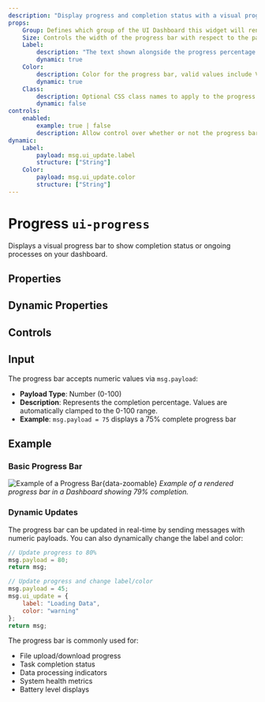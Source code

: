 ```yaml
---
description: "Display progress and completion status with a visual progress bar"
props:
    Group: Defines which group of the UI Dashboard this widget will render in.
    Size: Controls the width of the progress bar with respect to the parent group. Maximum value is the width of the group.
    Label:
        description: "The text shown alongside the progress percentage. If provided, displays as \"Label: XX%\" within the progress bar."
        dynamic: true
    Color:
        description: Color for the progress bar, valid values include Vuetify theme colors (primary, secondary, success, error, warning, info) or custom colors (green, #a5a5a5, rgb(165,165,165), green-darken-2). Defaults to "primary".
        dynamic: true
    Class:
        description: Optional CSS class names to apply to the progress bar for custom styling.
        dynamic: false
controls:
    enabled:
        example: true | false
        description: Allow control over whether or not the progress bar updates are processed.
dynamic:
    Label:
        payload: msg.ui_update.label
        structure: ["String"]
    Color:
        payload: msg.ui_update.color
        structure: ["String"]
---
```


# Progress `ui-progress`

Displays a visual progress bar to show completion status or ongoing processes on your dashboard.

## Properties

<PropsTable/>

## Dynamic Properties

<DynamicPropsTable/>

## Controls

<ControlsTable/>

## Input

The progress bar accepts numeric values via `msg.payload`:

- **Payload Type**: Number (0-100)
- **Description**: Represents the completion percentage. Values are automatically clamped to the 0-100 range.
- **Example**: `msg.payload = 75` displays a 75% complete progress bar

## Example

### Basic Progress Bar

![Example of a Progress Bar](/images/node-examples/ui-progress.png "Example of a Progress Bar"){data-zoomable}
*Example of a rendered progress bar in a Dashboard showing 79% completion.*

### Dynamic Updates

The progress bar can be updated in real-time by sending messages with numeric payloads. You can also dynamically change the label and color:

```javascript
// Update progress to 80%
msg.payload = 80;
return msg;

// Update progress and change label/color
msg.payload = 45;
msg.ui_update = {
    label: "Loading Data",
    color: "warning"
};
return msg;
```

The progress bar is commonly used for:
- File upload/download progress
- Task completion status  
- Data processing indicators
- System health metrics
- Battery level displays
